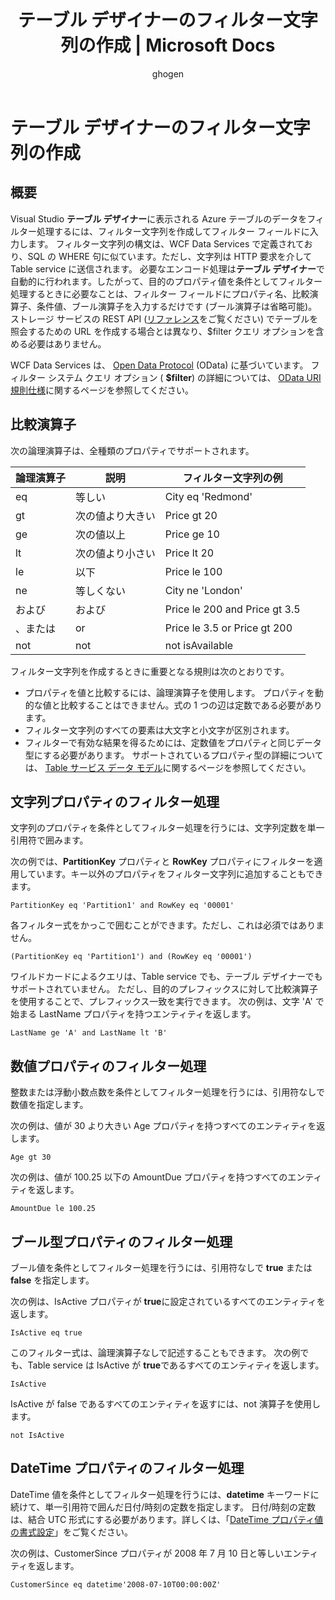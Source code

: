 ﻿---
title: テーブル デザイナーのフィルター文字列の作成 | Microsoft Docs
description: テーブル デザイナー用のフィルター文字列の作成
author: ghogen
manager: jillfra
assetId: a1a10ea1-687a-4ee1-a952-6b24c2fe1a22
ms.custom: vs-azure
ms.workload: azure-vs
ms.topic: conceptual
ms.date: 11/18/2016
ms.author: ghogen
ms.openlocfilehash: 13ca51a6c7b505605409cbb6bb2f17e618c45179
ms.sourcegitcommit: 257fc60eb01fefafa9185fca28727ded81b8bca9
ms.translationtype: MT
ms.contentlocale: ja-JP
ms.lasthandoff: 10/25/2019
ms.locfileid: "72911644"
---
# <a name="constructing-filter-strings-for-the-table-designer"></a>テーブル デザイナーのフィルター文字列の作成
## <a name="overview"></a>概要
Visual Studio **テーブル デザイナー**に表示される Azure テーブルのデータをフィルター処理するには、フィルター文字列を作成してフィルター フィールドに入力します。 フィルター文字列の構文は、WCF Data Services で定義されており、SQL の WHERE 句に似ています。ただし、文字列は HTTP 要求を介して Table service に送信されます。 必要なエンコード処理は**テーブル デザイナー**で自動的に行われます。したがって、目的のプロパティ値を条件としてフィルター処理するときに必要なことは、フィルター フィールドにプロパティ名、比較演算子、条件値、ブール演算子を入力するだけです (ブール演算子は省略可能)。 ストレージ サービスの REST API ([リファレンス](/rest/api/storageservices/)をご覧ください) でテーブルを照会するための URL を作成する場合とは異なり、$filter クエリ オプションを含める必要はありません。

WCF Data Services は、 [Open Data Protocol](https://www.odata.org/) (OData) に基づいています。 フィルター システム クエリ オプション ( **$filter**) の詳細については、 [OData URI 規則仕様](https://www.odata.org/documentation/odata-version-2-0/uri-conventions/)に関するページを参照してください。

## <a name="comparison-operators"></a>比較演算子
次の論理演算子は、全種類のプロパティでサポートされます。

| 論理演算子 | 説明 | フィルター文字列の例 |
| --- | --- | --- |
| eq |等しい |City eq 'Redmond' |
| gt |次の値より大きい |Price gt 20 |
| ge |次の値以上 |Price ge 10 |
| lt |次の値より小さい |Price lt 20 |
| le |以下 |Price le 100 |
| ne |等しくない |City ne 'London' |
| および |および |Price le 200 and Price gt 3.5 |
| 、または |or |Price le 3.5 or Price gt 200 |
| not |not |not isAvailable |

フィルター文字列を作成するときに重要となる規則は次のとおりです。

* プロパティを値と比較するには、論理演算子を使用します。 プロパティを動的な値と比較することはできません。式の 1 つの辺は定数である必要があります。
* フィルター文字列のすべての要素は大文字と小文字が区別されます。
* フィルターで有効な結果を得るためには、定数値をプロパティと同じデータ型にする必要があります。 サポートされているプロパティ型の詳細については、 [Table サービス データ モデル](/rest/api/storageservices/Understanding-the-Table-Service-Data-Model)に関するページを参照してください。

## <a name="filtering-on-string-properties"></a>文字列プロパティのフィルター処理
文字列のプロパティを条件としてフィルター処理を行うには、文字列定数を単一引用符で囲みます。

次の例では、**PartitionKey** プロパティと **RowKey** プロパティにフィルターを適用しています。キー以外のプロパティをフィルター文字列に追加することもできます。

```
PartitionKey eq 'Partition1' and RowKey eq '00001'
```

各フィルター式をかっこで囲むことができます。ただし、これは必須ではありません。

```
(PartitionKey eq 'Partition1') and (RowKey eq '00001')
```

ワイルドカードによるクエリは、Table service でも、テーブル デザイナーでもサポートされていません。 ただし、目的のプレフィックスに対して比較演算子を使用することで、プレフィックス一致を実行できます。 次の例は、文字 'A' で始まる LastName プロパティを持つエンティティを返します。

```
LastName ge 'A' and LastName lt 'B'
```

## <a name="filtering-on-numeric-properties"></a>数値プロパティのフィルター処理
整数または浮動小数点数を条件としてフィルター処理を行うには、引用符なしで数値を指定します。

次の例は、値が 30 より大きい Age プロパティを持つすべてのエンティティを返します。

```
Age gt 30
```

次の例は、値が 100.25 以下の AmountDue プロパティを持つすべてのエンティティを返します。

```
AmountDue le 100.25
```

## <a name="filtering-on-boolean-properties"></a>ブール型プロパティのフィルター処理
ブール値を条件としてフィルター処理を行うには、引用符なしで **true** または **false** を指定します。

次の例は、IsActive プロパティが **true**に設定されているすべてのエンティティを返します。

```
IsActive eq true
```

このフィルター式は、論理演算子なしで記述することもできます。 次の例でも、Table service は IsActive が **true**であるすべてのエンティティを返します。

```
IsActive
```

IsActive が false であるすべてのエンティティを返すには、not 演算子を使用します。

```
not IsActive
```

## <a name="filtering-on-datetime-properties"></a>DateTime プロパティのフィルター処理
DateTime 値を条件としてフィルター処理を行うには、**datetime** キーワードに続けて、単一引用符で囲んだ日付/時刻の定数を指定します。 日付/時刻の定数は、結合 UTC 形式にする必要があります。詳しくは、「[DateTime プロパティ値の書式設定](/rest/api/storageservices/Formatting-DateTime-Property-Values)」をご覧ください。

次の例は、CustomerSince プロパティが 2008 年 7 月 10 日と等しいエンティティを返します。

```
CustomerSince eq datetime'2008-07-10T00:00:00Z'
```
